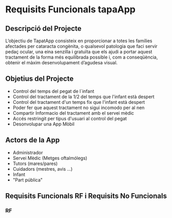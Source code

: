 # Requisits Funcionals tapaApp
## Descripció del Projecte
L’objectiu de TapatApp consisteix en proporcionar a totes les famílies afectades per cataracta congènita, o qualsevol patologia que faci servir pedaç ocular, una eina senzilla i gratuïta que els ajudi a portar aquest tractament de la forma més equilibrada possible i, com a conseqüència, obtenir el màxim desenvolupament d’agudesa visual.

## Objetius del Projecte

- Control del temps del pegat de l`infant
- Control del tractament de la 1/2 del temps que l'infant està despert 
- Control del tractament d'un temps fix que l'infant està despert
- Poder fer que aquest tractament no sigui incomodo per al nen
- Compartir Informacio del tractament amb el servei mèdic
- Accés restringit per tipus d'usuari al control del pegat
- Desonvolupar una App Mòbil

## Actors de la App

- Administrador
- Servei Mèdic (Metges oftalmólegs)
- Tutors (mares/pares)
- Cuidadors (mestres, avis ...)
- Infant
- "Part pública"

## Requisits Funcionals RF i Requisits No Funcionals

### RF